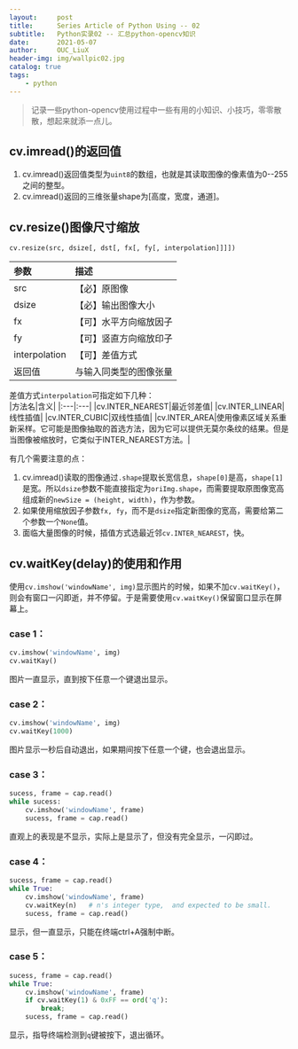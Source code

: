 ```yaml
---
layout:     post
title:      Series Article of Python Using -- 02
subtitle:   Python实录02 -- 汇总python-opencv知识        
date:       2021-05-07
author:     OUC_LiuX
header-img: img/wallpic02.jpg
catalog: true
tags:
    - python   
---
```


<head>
    <script src="https://cdn.mathjax.org/mathjax/latest/MathJax.js?config=TeX-AMS-MML_HTMLorMML" type="text/javascript"></script>
    <script type="text/x-mathjax-config">
        MathJax.Hub.Config({
            tex2jax: {
            skipTags: ['script', 'noscript', 'style', 'textarea', 'pre'],
            inlineMath: [['$','$']]
            }
        });
    </script>
</head>   

> 记录一些python-opencv使用过程中一些有用的小知识、小技巧，零零散散，想起来就添一点儿。     

## cv.imread()的返回值       

1. cv.imread()返回值类型为`uint8`的数组，也就是其读取图像的像素值为0--255之间的整型。    
2. cv.imread()返回的三维张量shape为[高度，宽度，通道]。      


## cv.resize()图像尺寸缩放      
```python    
cv.resize(src, dsize[, dst[, fx[, fy[, interpolation]]]])
```    
|参数|描述|
|:---|:---|
|src|【必】原图像|
|dsize|【必】输出图像大小|
|fx|【可】水平方向缩放因子|
|fy|【可】竖直方向缩放印子|
|interpolation|【可】差值方式|
|返回值|与输入同类型的图像张量|

差值方式`interpolation`可指定如下几种：     
|方法名|含义|
|:---|:---|
|cv.INTER_NEAREST|最近邻差值|
|cv.INTER_LINEAR|线性插值|
|cv.INTER_CUBIC|双线性插值|
|cv.INTER_AREA|使用像素区域关系重新采样。它可能是图像抽取的首选方法，因为它可以提供无莫尔条纹的结果。但是当图像被缩放时，它类似于INTER_NEAREST方法。|

有几个需要注意的点：   
1. cv.imread()读取的图像通过`.shape`提取长宽信息，`shape[0]`是高，`shape[1]`是宽。所以`dsize`参数不能直接指定为`oriImg.shape`，而需要提取原图像宽高组成新的`newSize = (height, width)`，作为参数。    
2. 如果使用缩放因子参数`fx, fy`，而不是`dsize`指定新图像的宽高，需要给第二个参数一个`None`值。    
3. 面临大量图像的时候，插值方式选最近邻`cv.INTER_NEAREST`，快。     

## cv.waitKey(delay)的使用和作用    

使用`cv.imshow('windowName', img)`显示图片的时候，如果不加`cv.waitKey()`，则会有窗口一闪即逝，并不停留。于是需要使用`cv.waitKey()`保留窗口显示在屏幕上。    

### case 1：      

```python    
cv.imshow('windowName', img)
cv.waitKay()   
```   
图片一直显示，直到按下任意一个键退出显示。     

### case 2：    

```python    
cv.imshow('windowName', img)    
cv.waitKey(1000)
```    
图片显示一秒后自动退出，如果期间按下任意一个键，也会退出显示。    

### case 3：    

```python     
sucess, frame = cap.read()
while sucess:    
    cv.imshow('windowName', frame)     
    sucess, frame = cap.read()     
```    
直观上的表现是不显示，实际上是显示了，但没有完全显示，一闪即过。    

### case 4：     

```python    
sucess, frame = cap.read()    
while True:    
    cv.imshow('windowName', frame)   
    cv.waitKey(n)   # n's integer type,  and expected to be small.   
    sucess, frame = cap.read()    
```   
显示，但一直显示，只能在终端ctrl+A强制中断。     

### case 5：     

```python     
sucess, frame = cap.read()     
while True:     
    cv.imshow('windowName', frame)     
    if cv.waitKey(1) & 0xFF == ord('q'):    
        break;
    sucess, frame = cap.read()    
```     
显示，指导终端检测到`q`键被按下，退出循环。    